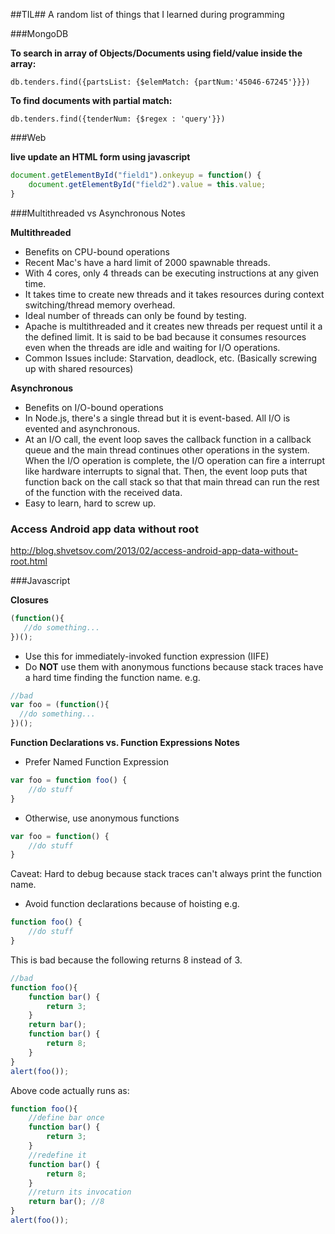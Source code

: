##TIL##
A random list of things that I learned during programming

###MongoDB

**To search in array of Objects/Documents using field/value inside the array:**

`db.tenders.find({partsList: {$elemMatch: {partNum:'45046-67245'}}})`

**To find documents with partial match:**

`db.tenders.find({tenderNum: {$regex : 'query'}})`

###Web

**live update an HTML form using javascript**
```javascript
document.getElementById("field1").onkeyup = function() {
    document.getElementById("field2").value = this.value;   
}
```

###Multithreaded vs Asynchronous Notes

**Multithreaded**

* Benefits on CPU-bound operations
* Recent Mac's have a hard limit of 2000 spawnable threads.
* With 4 cores, only 4 threads can be executing instructions at any given time.
* It takes time to create new threads and it takes resources during context switching/thread memory overhead.
* Ideal number of threads can only be found by testing.
* Apache is multithreaded and it creates new threads per request until it a the defined limit. It is said to be bad because it consumes resources even when the threads are idle and waiting  for I/O operations.
* Common Issues include: Starvation, deadlock, etc. (Basically screwing up with shared resources)

**Asynchronous**

* Benefits on I/O-bound operations
* In Node.js, there's a single thread but it is event-based. All I/O is evented and asynchronous.
* At an I/O call, the event loop saves the callback function in a callback queue and the main thread continues other operations in the system. When the I/O operation is complete, the I/O operation can fire a interrupt like hardware interrupts to signal that. Then, the event loop puts that function back on the call stack so that that main thread can run the rest of the function with the received data.
* Easy to learn, hard to screw up.

### Access Android app data without root
http://blog.shvetsov.com/2013/02/access-android-app-data-without-root.html

###Javascript

**Closures**

```javascript
(function(){
   //do something...
})();
```

* Use this for immediately-invoked function expression (IIFE)
* Do __NOT__ use them with anonymous functions because stack traces have a hard time finding the function name. e.g.

```javascript
//bad
var foo = (function(){
  //do something...
})();
```

**Function Declarations vs. Function Expressions Notes**

* Prefer Named Function Expression
```javascript
var foo = function foo() {
	//do stuff
}
```
* Otherwise, use anonymous functions
```javascript
var foo = function() {
	//do stuff
}
```
Caveat: Hard to debug because stack traces can't always print the function name.

* Avoid function declarations because of hoisting e.g.
```javascript
function foo() {
	//do stuff
}
```

This is bad because the following returns 8 instead of 3.

```javascript
//bad
function foo(){
    function bar() {
        return 3;
    }
    return bar();
    function bar() {
        return 8;
    }
}
alert(foo());
```

Above code actually runs as:

```javascript
function foo(){
    //define bar once
    function bar() {
        return 3;
    }
    //redefine it
    function bar() {
        return 8;
    }
    //return its invocation
    return bar(); //8
}
alert(foo());
```

